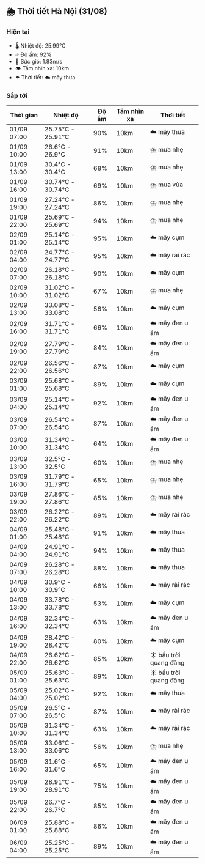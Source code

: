 ## 🌦️ Thời tiết Hà Nội (31/08)

### Hiện tại

- 🌡️ Nhiệt độ: 25.99℃
- 💦 Độ ẩm: 92%
- 💨 Sức gió: 1.83m/s
- 👁️ Tầm nhìn xa: 10km
- ☂️ Thời tiết: ☁️ mây thưa

### Sắp tới

| Thời gian | Nhiệt độ | Độ ẩm | Tầm nhìn xa | Thời tiết |
| --- | --- | --- | --- | --- |
| 01/09 07:00 | 25.75℃ - 25.91℃ | 90% | 10km | ☁️ mây thưa |
| 01/09 10:00 | 26.6℃ - 26.9℃ | 91% | 10km | ⛈️ mưa nhẹ |
| 01/09 13:00 | 30.4℃ - 30.4℃ | 68% | 10km | ⛈️ mưa nhẹ |
| 01/09 16:00 | 30.74℃ - 30.74℃ | 69% | 10km | ⛈️ mưa vừa |
| 01/09 19:00 | 27.24℃ - 27.24℃ | 86% | 10km | ⛈️ mưa nhẹ |
| 01/09 22:00 | 25.69℃ - 25.69℃ | 94% | 10km | ⛈️ mưa nhẹ |
| 02/09 01:00 | 25.14℃ - 25.14℃ | 95% | 10km | ☁️ mây cụm |
| 02/09 04:00 | 24.77℃ - 24.77℃ | 95% | 10km | ☁️ mây rải rác |
| 02/09 07:00 | 26.18℃ - 26.18℃ | 90% | 10km | ☁️ mây cụm |
| 02/09 10:00 | 31.02℃ - 31.02℃ | 67% | 10km | ⛈️ mưa nhẹ |
| 02/09 13:00 | 33.08℃ - 33.08℃ | 56% | 10km | ☁️ mây cụm |
| 02/09 16:00 | 31.71℃ - 31.71℃ | 66% | 10km | ☁️ mây đen u ám |
| 02/09 19:00 | 27.79℃ - 27.79℃ | 84% | 10km | ☁️ mây đen u ám |
| 02/09 22:00 | 26.56℃ - 26.56℃ | 87% | 10km | ☁️ mây cụm |
| 03/09 01:00 | 25.68℃ - 25.68℃ | 89% | 10km | ☁️ mây cụm |
| 03/09 04:00 | 25.14℃ - 25.14℃ | 92% | 10km | ☁️ mây đen u ám |
| 03/09 07:00 | 26.54℃ - 26.54℃ | 87% | 10km | ☁️ mây đen u ám |
| 03/09 10:00 | 31.34℃ - 31.34℃ | 64% | 10km | ☁️ mây đen u ám |
| 03/09 13:00 | 32.5℃ - 32.5℃ | 60% | 10km | ⛈️ mưa nhẹ |
| 03/09 16:00 | 31.79℃ - 31.79℃ | 65% | 10km | ⛈️ mưa nhẹ |
| 03/09 19:00 | 27.86℃ - 27.86℃ | 85% | 10km | ⛈️ mưa nhẹ |
| 03/09 22:00 | 26.22℃ - 26.22℃ | 89% | 10km | ☁️ mây rải rác |
| 04/09 01:00 | 25.48℃ - 25.48℃ | 91% | 10km | ☁️ mây thưa |
| 04/09 04:00 | 24.91℃ - 24.91℃ | 94% | 10km | ☁️ mây thưa |
| 04/09 07:00 | 26.28℃ - 26.28℃ | 88% | 10km | ☁️ mây thưa |
| 04/09 10:00 | 30.9℃ - 30.9℃ | 66% | 10km | ☁️ mây rải rác |
| 04/09 13:00 | 33.78℃ - 33.78℃ | 53% | 10km | ☁️ mây cụm |
| 04/09 16:00 | 32.34℃ - 32.34℃ | 63% | 10km | ☁️ mây đen u ám |
| 04/09 19:00 | 28.42℃ - 28.42℃ | 80% | 10km | ☁️ mây cụm |
| 04/09 22:00 | 26.62℃ - 26.62℃ | 85% | 10km | ☀️ bầu trời quang đãng |
| 05/09 01:00 | 25.63℃ - 25.63℃ | 89% | 10km | ☀️ bầu trời quang đãng |
| 05/09 04:00 | 25.02℃ - 25.02℃ | 92% | 10km | ☁️ mây thưa |
| 05/09 07:00 | 26.5℃ - 26.5℃ | 87% | 10km | ☁️ mây rải rác |
| 05/09 10:00 | 31.34℃ - 31.34℃ | 63% | 10km | ☁️ mây rải rác |
| 05/09 13:00 | 33.06℃ - 33.06℃ | 56% | 10km | ⛈️ mưa nhẹ |
| 05/09 16:00 | 31.6℃ - 31.6℃ | 65% | 10km | ☁️ mây đen u ám |
| 05/09 19:00 | 28.91℃ - 28.91℃ | 75% | 10km | ☁️ mây đen u ám |
| 05/09 22:00 | 26.7℃ - 26.7℃ | 85% | 10km | ☁️ mây đen u ám |
| 06/09 01:00 | 25.88℃ - 25.88℃ | 86% | 10km | ☁️ mây đen u ám |
| 06/09 04:00 | 25.25℃ - 25.25℃ | 89% | 10km | ☁️ mây đen u ám |

